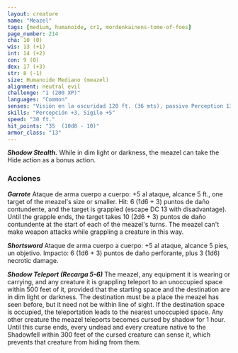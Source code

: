 ```yaml
---
layout: creature
name: "Meazel"
tags: [medium, humanoide, cr1, mordenkainens-tome-of-foes]
page_number: 214
cha: 10 (0)
wis: 13 (+1)
int: 14 (+2)
con: 9 (0)
dex: 17 (+3)
str: 8 (-1)
size: Humanoide Mediano (meazel)
alignment: neutral evil
challenge: "1 (200 XP)"
languages: "Common"
senses: "Visión en la oscuridad 120 ft. (36 mts), passive Perception 13"
skills: "Percepción +3, Sigilo +5"
speed: "30 ft."
hit_points: "35  (10d8 - 10)"
armor_class: "13"
---
```


***Shadow Stealth.*** While in dim light or darkness, the meazel can take the Hide action as a bonus action.

### Acciones

***Garrote*** Ataque de arma cuerpo a cuerpo: +5 al ataque, alcance 5 ft., one target of the meazel's size or smaller. Hit: 6 (1d6 + 3) puntos de daño contundente, and the target is grappled (escape DC 13 with disadvantage). Until the grapple ends, the target takes 10 (2d6 + 3) puntos de daño contundente at the start of each of the meazel's turns. The meazel can't make weapon attacks while grappling a creature in this way.

***Shortsword*** Ataque de arma cuerpo a cuerpo: +5 al ataque, alcance 5 pies, un objetivo. Impacto: 6 (1d6 + 3) puntos de daño perforante, plus 3 (1d6) necrotic damage.

***Shadow Teleport (Recarga 5-6)*** The meazel, any equipment it is wearing or carrying, and any creature it is grappling teleport to an unoccupied space within 500 feet of it, provided that the starting space and the destination are in dim light or darkness. The destination must be a place the meazel has seen before, but it need not be within line of sight. If the destination space is occupied, the teleportation leads to the nearest unoccupied space.
Any other creature the meazel teleports becomes cursed by shadow for 1 hour. Until this curse ends, every undead and every creature native to the Shadowfell within 300 feet of the cursed creature can sense it, which prevents that creature from hiding from them.